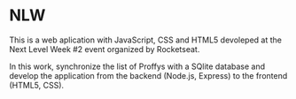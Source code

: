 # NLW

This is a web aplication with JavaScript, CSS and HTML5 devoleped at the Next Level Week #2 event organized by Rocketseat.

In this work, synchronize the list of Proffys with a SQlite database and develop the application from the backend (Node.js, Express) to the frontend (HTML5, CSS).
